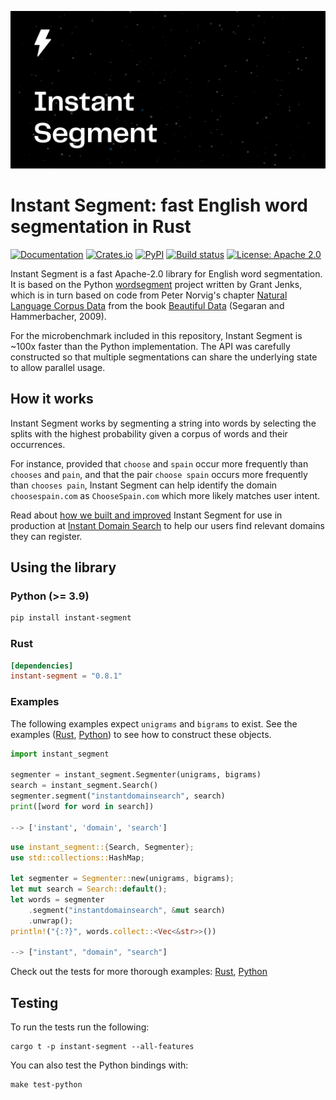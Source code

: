 ![Cover logo](./cover.svg)

# Instant Segment: fast English word segmentation in Rust

[![Documentation](https://docs.rs/instant-segment/badge.svg)](https://docs.rs/instant-segment/)
[![Crates.io](https://img.shields.io/crates/v/instant-segment.svg)](https://crates.io/crates/instant-segment)
[![PyPI](https://img.shields.io/pypi/v/instant-segment)](https://pypi.org/project/instant-segment/)
[![Build status](https://github.com/InstantDomain/instant-segment/workflows/CI/badge.svg)](https://github.com/InstantDomain/instant-segment/actions?query=workflow%3ACI)
[![License: Apache 2.0](https://img.shields.io/badge/License-Apache%202.0-blue.svg)](LICENSE-APACHE)

Instant Segment is a fast Apache-2.0 library for English word segmentation. It
is based on the Python [wordsegment][python] project written by Grant Jenks,
which is in turn based on code from Peter Norvig's chapter [Natural Language
Corpus Data][chapter] from the book [Beautiful Data][book] (Segaran and
Hammerbacher, 2009).

For the microbenchmark included in this repository, Instant Segment is ~100x
faster than the Python implementation. The API was carefully constructed
so that multiple segmentations can share the underlying state to allow parallel
usage.

## How it works

Instant Segment works by segmenting a string into words by selecting the splits
with the highest probability given a corpus of words and their occurrences.

For instance, provided that `choose` and `spain` occur more frequently than
`chooses` and `pain`, and that the pair `choose spain` occurs more frequently
than `chooses pain`, Instant Segment can help identify the domain
`choosespain.com` as `ChooseSpain.com` which more likely matches user intent.

Read about [how we built and improved][story] Instant Segment for use in production
at [Instant Domain Search](https://instantdomainsearch.com/) to help our users
find relevant domains they can register.

## Using the library

### Python **(>= 3.9)**

```sh
pip install instant-segment
```

### Rust

```toml
[dependencies]
instant-segment = "0.8.1"
```

### Examples

The following examples expect `unigrams` and `bigrams` to exist. See the
examples ([Rust](./instant-segment/examples/contrived.rs),
[Python](./instant-segment-py/examples/contrived.py)) to see how to construct
these objects.

```python
import instant_segment

segmenter = instant_segment.Segmenter(unigrams, bigrams)
search = instant_segment.Search()
segmenter.segment("instantdomainsearch", search)
print([word for word in search])

--> ['instant', 'domain', 'search']
```

```rust
use instant_segment::{Search, Segmenter};
use std::collections::HashMap;

let segmenter = Segmenter::new(unigrams, bigrams);
let mut search = Search::default();
let words = segmenter
    .segment("instantdomainsearch", &mut search)
    .unwrap();
println!("{:?}", words.collect::<Vec<&str>>())

--> ["instant", "domain", "search"]
```

Check out the tests for more thorough examples:
[Rust](./instant-segment/src/test_cases.rs),
[Python](./instant-segment-py/test/test.py)

## Testing

To run the tests run the following:

```
cargo t -p instant-segment --all-features
```

You can also test the Python bindings with:

```
make test-python
```

[python]: https://github.com/grantjenks/python-wordsegment
[chapter]: http://norvig.com/ngrams/
[story]: https://instantdomainsearch.com/engineering/instant-word-segmentation-with-rust
[book]: http://oreilly.com/catalog/9780596157111/
[distributed]: https://catalog.ldc.upenn.edu/LDC2006T13
[issues]: https://github.com/InstantDomain/instant-segment/issues
